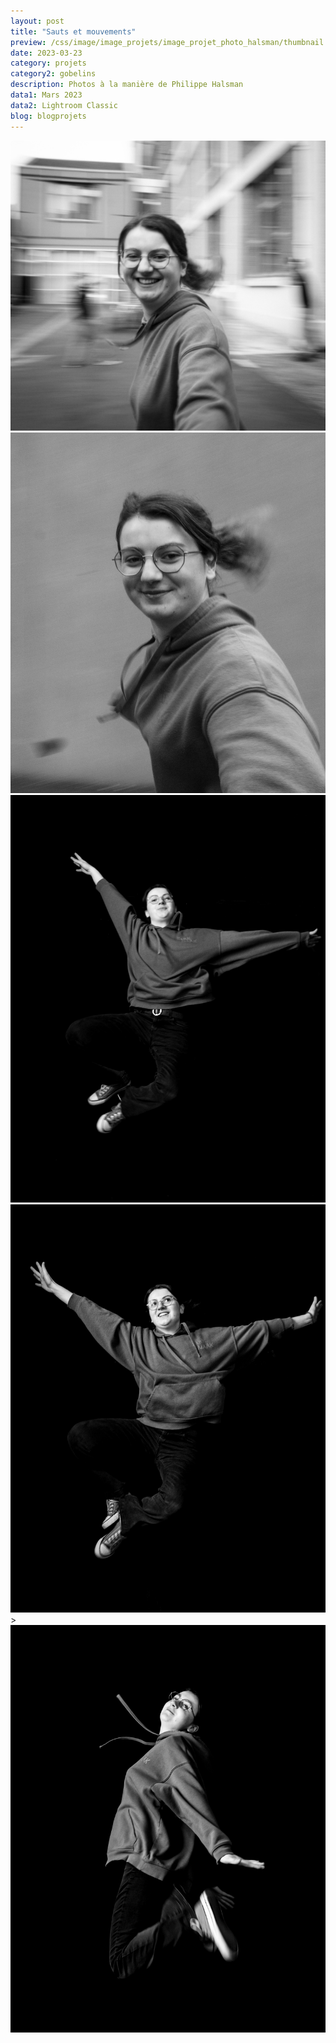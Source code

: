 ```yaml
---
layout: post
title: "Sauts et mouvements"
preview: /css/image/image_projets/image_projet_photo_halsman/thumbnail.jpg
date: 2023-03-23
category: projets
category2: gobelins
description: Photos à la manière de Philippe Halsman
data1: Mars 2023
data2: Lightroom Classic
blog: blogprojets
---
```


<div class="image_container">
<div><img onclick="Zoom(this)" class="img-gallery" src="/css/image/image_projets/image_projet_photo_halsman/img1.jpg"></div>
<div><img onclick="Zoom(this)" class="img-gallery" src="/css/image/image_projets/image_projet_photo_halsman/img2.jpg"></div>
</div>

<div class="image_container">
<div class="three"><img onclick="Zoom(this)" class="img-gallery" src="/css/image/image_projets/image_projet_photo_halsman/img3.jpg"></div>
<div class="three"><img onclick="Zoom(this)" class="img-gallery" src="/css/image/image_projets/image_projet_photo_halsman/img4.jpg"></div>>
<div class="three"><img onclick="Zoom(this)" class="img-gallery" src="/css/image/image_projets/image_projet_photo_halsman/img5.jpg"></div>
</div>
